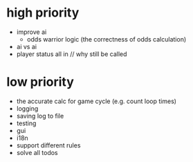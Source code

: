 # high priority
- improve ai
    - odds warrior logic (the correctness of odds calculation)
- ai vs ai
- player status all in // why still be called


# low priority
- the accurate calc for game cycle (e.g. count loop times)
- logging
- saving log to file
- testing
- gui
- i18n
- support different rules
- solve all todos